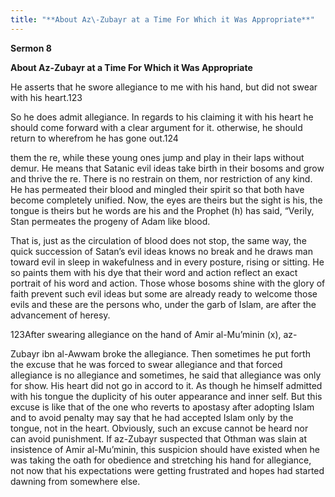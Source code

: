 ```yaml
---
title: "**About Az\-Zubayr at a Time For Which it Was Appropriate**" 
---
```

**Sermon 8**

**About Az\-Zubayr at a Time For Which it Was Appropriate**

He asserts that he swore allegiance to me with his hand, but did not swear with his heart\.123

So he does admit allegiance\. In regards to his claiming it with his heart he should come forward with a clear argument for it\. otherwise, he should return to wherefrom he has gone out\.124

them the re, while these young ones jump and play in their laps without demur\. He means that Satanic evil ideas take birth in their bosoms and grow and thrive the re\. There is no restrain on them, nor restriction of any kind\. He has permeated their blood and mingled their spirit so that both have become completely unified\. Now, the eyes are theirs but the sight is his, the tongue is theirs but he words are his and the Prophet \(h\) has said, “Verily, Stan permeates the progeny of Adam like blood\.

That is, just as the circulation of blood does not stop, the same way, the quick succession of Satan’s evil ideas knows no break and he draws man toward evil in sleep in wakefulness and in every posture, rising or sitting\. He so paints them with his dye that their word and action reflect an exact portrait of his word and action\. Those whose bosoms shine with the glory of faith prevent such evil ideas but some are already ready to welcome those evils and these are the persons who, under the garb of Islam, are after the advancement of heresy\.

123After swearing allegiance on the hand of Amir al\-Mu’minin \(x\), az\-

Zubayr ibn al\-Awwam broke the allegiance\. Then sometimes he put forth the excuse that he was forced to swear allegiance and that forced allegiance is no allegiance and sometimes, he said that allegiance was only for show\. His heart did not go in accord to it\. As though he himself admitted with his tongue the duplicity of his outer appearance and inner self\. But this excuse is like that of the one who reverts to apostasy after adopting Islam and to avoid penalty may say that he had accepted Islam only by the tongue, not in the heart\. Obviously, such an excuse cannot be heard nor can avoid punishment\. If az\-Zubayr suspected that Othman was slain at insistence of Amir al\-Mu’minin, this suspicion should have existed when he was taking the oath for obedience and stretching his hand for allegiance, not now that his expectations were getting frustrated and hopes had started dawning from somewhere else\.

<a id="page363"></a>

